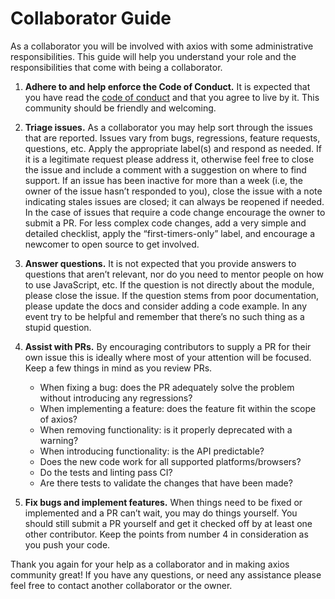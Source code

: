 # Collaborator Guide

As a collaborator you will be involved with axios with some administrative responsibilities. This guide will help you understand your role and the responsibilities that come with being a collaborator.

1. **Adhere to and help enforce the Code of Conduct.** It is expected that you have read the [code of conduct](https://github.com/axios/axios/blob/master/CODE_OF_CONDUCT.md) and that you agree to live by it. This community should be friendly and welcoming.

1. **Triage issues.** As a collaborator you may help sort through the issues that are reported. Issues vary from bugs, regressions, feature requests, questions, etc. Apply the appropriate label(s) and respond as needed. If it is a legitimate request please address it, otherwise feel free to close the issue and include a comment with a suggestion on where to find support. If an issue has been inactive for more than a week (i.e, the owner of the issue hasn’t responded to you), close the issue with a note indicating stales issues are closed; it can always be reopened if needed. In the case of issues that require a code change encourage the owner to submit a PR. For less complex code changes, add a very simple and detailed checklist, apply the “first-timers-only” label, and encourage a newcomer to open source to get involved.

1. **Answer questions.** It is not expected that you provide answers to questions that aren’t relevant, nor do you need to mentor people on how to use JavaScript, etc. If the question is not directly about the module, please close the issue. If the question stems from poor documentation, please update the docs and consider adding a code example. In any event try to be helpful and remember that there’s no such thing as a stupid question.

1. **Assist with PRs.** By encouraging contributors to supply a PR for their own issue this is ideally where most of your attention will be focused. Keep a few things in mind as you review PRs.

   - When fixing a bug: does the PR adequately solve the problem without introducing any regressions?
   - When implementing a feature: does the feature fit within the scope of axios?
   - When removing functionality: is it properly deprecated with a warning?
   - When introducing functionality: is the API predictable?
   - Does the new code work for all supported platforms/browsers?
   - Do the tests and linting pass CI?
   - Are there tests to validate the changes that have been made?

1. **Fix bugs and implement features.** When things need to be fixed or implemented and a PR can’t wait, you may do things yourself. You should still submit a PR yourself and get it checked off by at least one other contributor. Keep the points from number 4 in consideration as you push your code.

Thank you again for your help as a collaborator and in making axios community great! If you have any questions, or need any assistance please feel free to contact another collaborator or the owner.
